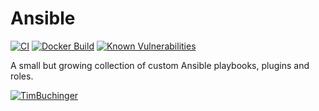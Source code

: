 # Ansible

[![CI](https://github.com/timbuchinger/ansible/actions/workflows/ci.yaml/badge.svg)](https://github.com/timbuchinger) 
[![Docker Build](https://github.com/timbuchinger/ansible/actions/workflows/docker-build.yaml/badge.svg)](https://github.com/timbuchinger) 
[![Known Vulnerabilities](https://snyk.io/test/github/timbuchinger/ansible/badge.svg)](https://github.com/timbuchinger) 

A small but growing collection of custom Ansible playbooks, plugins and roles.

[![TimBuchinger](https://circleci.com/gh/timbuchinger/ansible.svg?style=svg)](https://github.com/timbuchinger)
